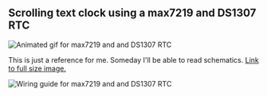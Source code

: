 ## Scrolling text clock using a max7219 and DS1307 RTC

![Animated gif for max7219 and and DS1307 RTC](http://imgur.com/bLKdiHP)

This is just a reference for me. Someday I'll be able to read schematics.
[Link to full size image.](http://i.imgur.com/Xa5Ld5A.png)

![Wiring guide for max7219 and and DS1307 RTC](http://i.imgur.com/Xa5Ld5Al.png)
